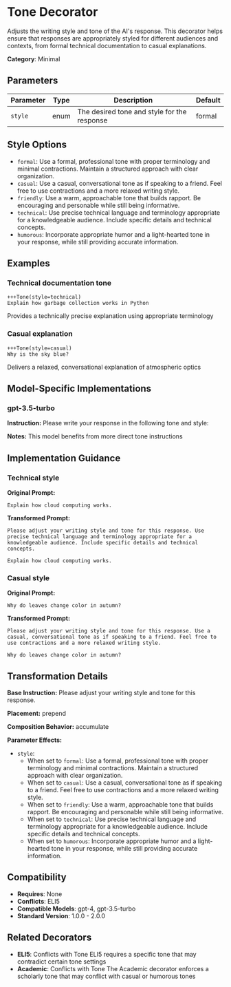 # Tone Decorator

Adjusts the writing style and tone of the AI's response. This decorator helps ensure that responses are appropriately styled for different audiences and contexts, from formal technical documentation to casual explanations.

**Category**: Minimal

## Parameters

| Parameter | Type | Description | Default |
|-----------|------|-------------|--------|
| `style` | enum | The desired tone and style for the response | formal |

## Style Options

- `formal`: Use a formal, professional tone with proper terminology and minimal contractions. Maintain a structured approach with clear organization.
- `casual`: Use a casual, conversational tone as if speaking to a friend. Feel free to use contractions and a more relaxed writing style.
- `friendly`: Use a warm, approachable tone that builds rapport. Be encouraging and personable while still being informative.
- `technical`: Use precise technical language and terminology appropriate for a knowledgeable audience. Include specific details and technical concepts.
- `humorous`: Incorporate appropriate humor and a light-hearted tone in your response, while still providing accurate information.

## Examples

### Technical documentation tone

```
+++Tone(style=technical)
Explain how garbage collection works in Python
```

Provides a technically precise explanation using appropriate terminology

### Casual explanation

```
+++Tone(style=casual)
Why is the sky blue?
```

Delivers a relaxed, conversational explanation of atmospheric optics

## Model-Specific Implementations

### gpt-3.5-turbo

**Instruction:** Please write your response in the following tone and style:

**Notes:** This model benefits from more direct tone instructions


## Implementation Guidance

### Technical style

**Original Prompt:**
```
Explain how cloud computing works.
```

**Transformed Prompt:**
```
Please adjust your writing style and tone for this response. Use precise technical language and terminology appropriate for a knowledgeable audience. Include specific details and technical concepts.

Explain how cloud computing works.
```

### Casual style

**Original Prompt:**
```
Why do leaves change color in autumn?
```

**Transformed Prompt:**
```
Please adjust your writing style and tone for this response. Use a casual, conversational tone as if speaking to a friend. Feel free to use contractions and a more relaxed writing style.

Why do leaves change color in autumn?
```

## Transformation Details

**Base Instruction:** Please adjust your writing style and tone for this response.

**Placement:** prepend

**Composition Behavior:** accumulate

**Parameter Effects:**

- `style`:
  - When set to `formal`: Use a formal, professional tone with proper terminology and minimal contractions. Maintain a structured approach with clear organization.
  - When set to `casual`: Use a casual, conversational tone as if speaking to a friend. Feel free to use contractions and a more relaxed writing style.
  - When set to `friendly`: Use a warm, approachable tone that builds rapport. Be encouraging and personable while still being informative.
  - When set to `technical`: Use precise technical language and terminology appropriate for a knowledgeable audience. Include specific details and technical concepts.
  - When set to `humorous`: Incorporate appropriate humor and a light-hearted tone in your response, while still providing accurate information.

## Compatibility

- **Requires**: None
- **Conflicts**: ELI5
- **Compatible Models**: gpt-4, gpt-3.5-turbo
- **Standard Version**: 1.0.0 - 2.0.0

## Related Decorators

- **ELI5**: Conflicts with Tone ELI5 requires a specific tone that may contradict certain tone settings
- **Academic**: Conflicts with Tone The Academic decorator enforces a scholarly tone that may conflict with casual or humorous tones
